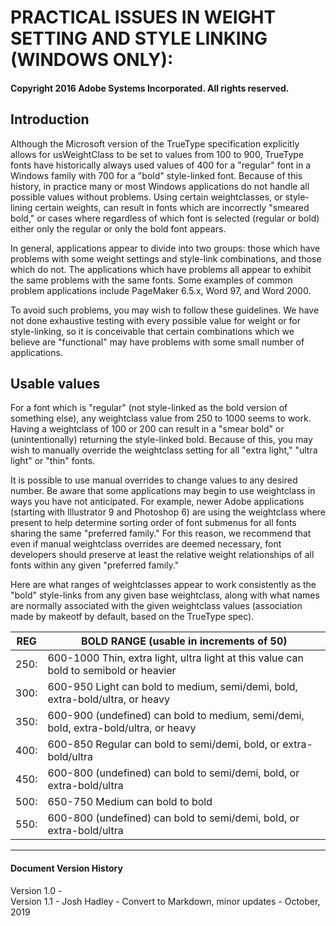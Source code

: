 # PRACTICAL ISSUES IN WEIGHT SETTING AND STYLE LINKING (WINDOWS ONLY):

#### Copyright 2016 Adobe Systems Incorporated. All rights reserved.

## Introduction
Although the Microsoft version of the TrueType specification explicitly allows for usWeightClass to be set to values from 100 to 900, TrueType fonts have historically always used values of 400 for a "regular" font in a Windows family with 700 for a "bold" style-linked font. Because of this history, in practice many or most Windows applications do not handle all possible values without problems. Using certain weightclasses, or style-lining certain weights, can result in fonts which are incorrectly "smeared bold," or cases where regardless of which font is selected (regular or bold) either only the regular or only the bold font appears.

In general, applications appear to divide into two groups: those which have problems with some weight settings and style-link combinations, and those which do not. The applications which have problems all appear to exhibit the same problems with the same fonts. Some examples of common problem applications include PageMaker 6.5.x, Word 97, and Word 2000.

To avoid such problems, you may wish to follow these guidelines. We have not done exhaustive testing with every possible value for weight or for style-linking, so it is conceivable that certain combinations which we believe are "functional" may have problems with some small number of applications.

## Usable values
For a font which is "regular" (not style-linked as the bold version of something else), any weightclass value from 250 to 1000 seems to work.
Having a weightclass of 100 or 200 can result in a "smear bold" or (unintentionally) returning the style-linked bold. Because of this, you may wish to manually override the weightclass setting for all "extra light," "ultra light" or "thin" fonts.

It is possible to use manual overrides to change values to any desired number. Be aware that some applications may begin to use weightclass in ways you have not anticipated. For example, newer Adobe applications (starting with Illustrator 9 and Photoshop 6) are using the weightclass where present to help determine sorting order of font submenus for all fonts sharing the same "preferred family." For this reason, we recommend that even if manual weightclass overrides are deemed necessary, font developers should preserve at least the relative weight relationships of all fonts within any given "preferred family."

Here are what ranges of weightclasses appear to work consistently as the "bold" style-links from any given base weightclass, along with what names are normally associated with the given weightclass values (association made by makeotf by default, based on the TrueType spec).

| REG  | BOLD RANGE (usable in increments of 50) |
|------|-----------------------------------------|
| 250: | 600-1000 Thin, extra light, ultra light at this value can bold to semibold or heavier |
| 300: | 600-950 Light can bold to medium, semi/demi, bold, extra-bold/ultra, or heavy |
| 350: | 600-900 (undefined) can bold to medium, semi/demi, bold, extra-bold/ultra, or heavy |
| 400: | 600-850 Regular can bold to semi/demi, bold, or extra-bold/ultra |
| 450: | 600-800 (undefined) can bold to semi/demi, bold, or extra-bold/ultra |
| 500: | 650-750 Medium can bold to bold |
| 550: | 600-800 (undefined) can bold to semi/demi, bold, or extra-bold/ultra |


---

#### Document Version History

Version 1.0 -  
Version 1.1 - Josh Hadley - Convert to Markdown, minor updates - October, 2019  

